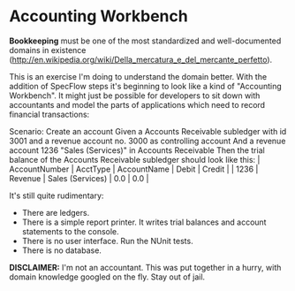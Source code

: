 Accounting Workbench
====================

__Bookkeeping__ must be one of the most standardized and well-documented domains in existence (http://en.wikipedia.org/wiki/Della_mercatura_e_del_mercante_perfetto).

This is an exercise I'm doing to understand the domain better. 
With the addition of SpecFlow steps it's beginning to look like a kind of "Accounting Workbench". 
It might just be possible for developers to sit down with accountants and model the parts of applications which need to record
financial transactions:

Scenario: Create an account
	Given a Accounts Receivable subledger with id 3001 and a revenue account no. 3000 as controlling account
	And a revenue account 1236 "Sales (Services)" in Accounts Receivable
	Then the trial balance of the Accounts Receivable subledger should look like this:
         | AccountNumber | AcctType  | AccountName		 | Debit | Credit |
         |       1236    |   Revenue | Sales (Services)  |   0.0 |   0.0  |

It's still quite rudimentary:

* There are ledgers.
* There is a simple report printer. It writes trial balances and account statements to the console.
* There is no user interface. Run the NUnit tests.
* There is no database.

__DISCLAIMER:__ I'm not an accountant. This was put together in a hurry, with domain knowledge googled on the fly. Stay out of jail.

